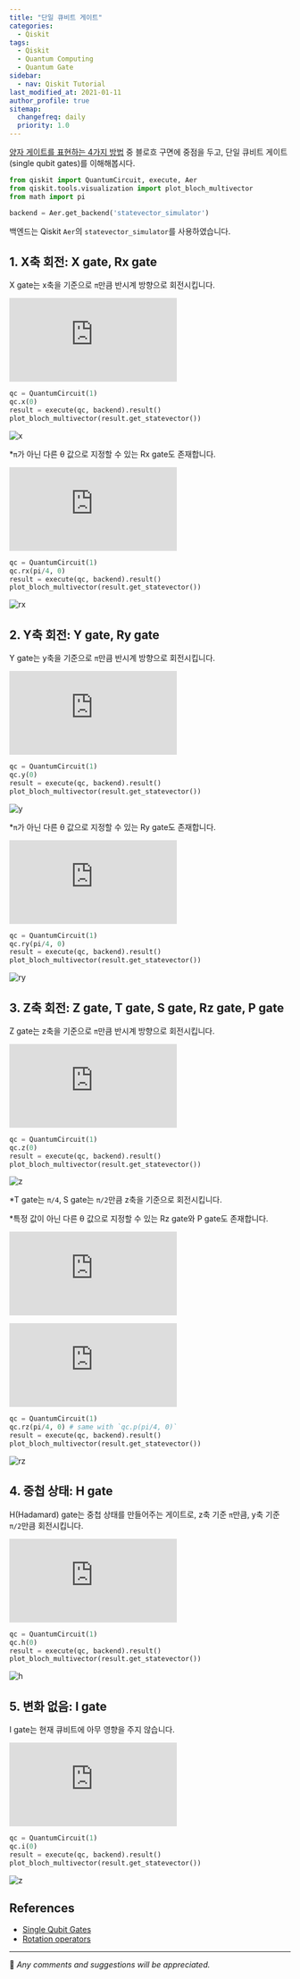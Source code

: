 ```yaml
---
title: "단일 큐비트 게이트"
categories:
  - Qiskit
tags:
  - Qiskit
  - Quantum Computing
  - Quantum Gate
sidebar:
  - nav: Qiskit Tutorial
last_modified_at: 2021-01-11
author_profile: true
sitemap:
  changefreq: daily
  priority: 1.0
---
```


[양자 게이트를 표현하는 4가지 방법](https://tula3and.github.io/qiskit/qiskit-01-kor/) 중 블로흐 구면에 중점을 두고, 단일 큐비트 게이트(single qubit gates)를 이해해봅시다.

```python
from qiskit import QuantumCircuit, execute, Aer
from qiskit.tools.visualization import plot_bloch_multivector
from math import pi

backend = Aer.get_backend('statevector_simulator')
```

백엔드는 Qiskit `Aer`의 `statevector_simulator`를 사용하였습니다.

## 1. X축 회전: X gate, Rx gate

X gate는 x축을 기준으로 `π`만큼 반시계 방향으로 회전시킵니다.

![x](https://latex.codecogs.com/gif.latex?%5Cfn_jvn%20X%20%3D%20%5Cbegin%7Bbmatrix%7D%200%20%26%201%5C%5C%201%20%26%200%20%5Cend%7Bbmatrix%7D)

```python
qc = QuantumCircuit(1)
qc.x(0)
result = execute(qc, backend).result()
plot_bloch_multivector(result.get_statevector())
```

![x](https://user-images.githubusercontent.com/62553200/125445676-0d502818-1341-482c-9291-a38d652469be.png)

*`π`가 아닌 다른 θ 값으로 지정할 수 있는 Rx gate도 존재합니다.

![rx](https://latex.codecogs.com/gif.latex?%5Cfn_jvn%20Rx%28%5Ctheta%29%20%3D%20%5Cbegin%7Bbmatrix%7D%20cos%28%5Cfrac%7B%5Ctheta%20%7D%7B2%7D%29%20%26%20-i*sin%28%5Cfrac%7B%5Ctheta%20%7D%7B2%7D%29%20%5C%5C%20-i*sin%28%5Cfrac%7B%5Ctheta%20%7D%7B2%7D%29%20%26%20cos%28%5Cfrac%7B%5Ctheta%20%7D%7B2%7D%29%20%5Cend%7Bbmatrix%7D)

```python
qc = QuantumCircuit(1)
qc.rx(pi/4, 0)
result = execute(qc, backend).result()
plot_bloch_multivector(result.get_statevector())
```

![rx](https://user-images.githubusercontent.com/62553200/125447491-07fe5e1b-5373-4691-a71e-0a0f85d4018a.png)

## 2. Y축 회전: Y gate, Ry gate

Y gate는 y축을 기준으로 `π`만큼 반시계 방향으로 회전시킵니다.

![y](https://latex.codecogs.com/gif.latex?%5Cfn_jvn%20Y%20%3D%20%5Cbegin%7Bbmatrix%7D%200%20%26%20-i%20%5C%5C%20i%20%26%200%20%5Cend%7Bbmatrix%7D)

```python
qc = QuantumCircuit(1)
qc.y(0)
result = execute(qc, backend).result()
plot_bloch_multivector(result.get_statevector())
```

![y](https://user-images.githubusercontent.com/62553200/125445676-0d502818-1341-482c-9291-a38d652469be.png)

*`π`가 아닌 다른 θ 값으로 지정할 수 있는 Ry gate도 존재합니다.

![ry](https://latex.codecogs.com/gif.latex?%5Cfn_jvn%20Ry%28%5Ctheta%29%20%3D%20%5Cbegin%7Bbmatrix%7D%20cos%28%5Cfrac%7B%5Ctheta%20%7D%7B2%7D%29%20%26%20-sin%28%5Cfrac%7B%5Ctheta%20%7D%7B2%7D%29%20%5C%5C%20sin%28%5Cfrac%7B%5Ctheta%20%7D%7B2%7D%29%20%26%20cos%28%5Cfrac%7B%5Ctheta%20%7D%7B2%7D%29%20%5Cend%7Bbmatrix%7D)

```python
qc = QuantumCircuit(1)
qc.ry(pi/4, 0)
result = execute(qc, backend).result()
plot_bloch_multivector(result.get_statevector())
```

![ry](https://user-images.githubusercontent.com/62553200/125448090-abb98e7b-f5d8-4a55-b241-d5bb8d41f136.png)

## 3. Z축 회전: Z gate, T gate, S gate, Rz gate, P gate

Z gate는 z축을 기준으로 `π`만큼 반시계 방향으로 회전시킵니다.

![z](https://latex.codecogs.com/gif.latex?%5Cfn_jvn%20Z%20%3D%20%5Cbegin%7Bbmatrix%7D%201%20%26%200%20%5C%5C%200%20%26%20-1%20%5Cend%7Bbmatrix%7D)

```python
qc = QuantumCircuit(1)
qc.z(0)
result = execute(qc, backend).result()
plot_bloch_multivector(result.get_statevector())
```

![z](https://user-images.githubusercontent.com/62553200/125448347-e2fde5b8-6b0c-4421-822c-82f58bce8a66.png)

*T gate는 `π/4`, S gate는 `π/2`만큼 z축을 기준으로 회전시킵니다.<br/>

*특정 값이 아닌 다른 θ 값으로 지정할 수 있는 Rz gate와 P gate도 존재합니다.

![rz](https://latex.codecogs.com/gif.latex?%5Cfn_jvn%20Rz%28%5Ctheta%29%20%3D%20%5Cbegin%7Bbmatrix%7D%20e%5E%7B-i*%5Cfrac%7B%5Ctheta%20%7D%7B2%7D%7D%20%26%200%20%5C%5C%200%20%26%20e%5E%7Bi*%5Cfrac%7B%5Ctheta%20%7D%7B2%7D%7D%20%5Cend%7Bbmatrix%7D)

![p](https://latex.codecogs.com/gif.latex?%5Cfn_jvn%20P%28%5Ctheta%29%20%3D%20%5Cbegin%7Bbmatrix%7D%201%20%26%200%20%5C%5C%200%20%26%20e%5E%7Bi*%5Ctheta%20%7D%20%5Cend%7Bbmatrix%7D)

```python
qc = QuantumCircuit(1)
qc.rz(pi/4, 0) # same with `qc.p(pi/4, 0)`
result = execute(qc, backend).result()
plot_bloch_multivector(result.get_statevector())
```

![rz](https://user-images.githubusercontent.com/62553200/125448347-e2fde5b8-6b0c-4421-822c-82f58bce8a66.png)

## 4. 중첩 상태: H gate

H(Hadamard) gate는 중첩 상태를 만들어주는 게이트로, z축 기준 `π`만큼, y축 기준 `π/2`만큼 회전시킵니다. 

![h](https://latex.codecogs.com/gif.latex?%5Cfn_jvn%20H%20%3D%20%5Cfrac%7B1%7D%7B%5Csqrt%7B2%7D%7D%5Cbegin%7Bbmatrix%7D%201%20%261%20%5C%5C%201%20%26-1%20%5Cend%7Bbmatrix%7D)

```python
qc = QuantumCircuit(1)
qc.h(0)
result = execute(qc, backend).result()
plot_bloch_multivector(result.get_statevector())
```

![h](https://user-images.githubusercontent.com/62553200/125452310-79a932b4-8e07-4ec1-bc3d-fffc7c4d97e7.png)

## 5. 변화 없음: I gate

I gate는 현재 큐비트에 아무 영향을 주지 않습니다.

![i](https://latex.codecogs.com/gif.latex?%5Cfn_jvn%20I%20%3D%20%5Cbegin%7Bbmatrix%7D%201%20%26%200%20%5C%5C%200%20%26%201%5Cend%7Bbmatrix%7D)

```python
qc = QuantumCircuit(1)
qc.i(0)
result = execute(qc, backend).result()
plot_bloch_multivector(result.get_statevector())
```

![z](https://user-images.githubusercontent.com/62553200/125448347-e2fde5b8-6b0c-4421-822c-82f58bce8a66.png)

## References

- [Single Qubit Gates](https://qiskit.org/textbook/ch-states/single-qubit-gates.html)
- [Rotation operators](https://www.quantum-inspire.com/kbase/rotation-operators/)

---

💬 _Any comments and suggestions will be appreciated._
